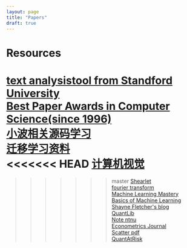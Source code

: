 ```yaml
---
layout: page
title: "Papers"
draft: true
---
```



Resources
=========

[text analysistool from Standford University](http://www.etcml.com/)<br/>
[Best Paper Awards in Computer Science(since 1996)](http://jeffhuang.com/best_paper_awards.html)<br/>
[小波相关源码学习](http://www.csee.wvu.edu/~xinl/source.html)<br/>
[迁移学习资料](http://www.cse.ust.hk/TL/)<br/>
<<<<<<< HEAD
[计算机视觉](http://www.cvchina.info/)<br/>
=======
>>>>>>> master
[Shearlet](http://www.shearlab.org)<br/>
[fourier transform](http://see.stanford.edu/see/courseInfo.aspx?coll=84d174c2-d74f-493d-92ae-c3f45c0ee091)<br/>
[Machine Learning Mastery](http://machinelearningmastery.com/bootstrapping-machine-learning-book-review)<br/>
[Basics of Machine Learning](http://homepages.inf.ed.ac.uk/vlavrenk/iaml.html)<br/>
[Shayne Fletcher's blog](http://shayne-fletcher.blogspot.com/)<br/>
[QuantLib](http://quantlib.org/docs.shtml#qlws13)<br/>
[Note ntnu](http://www.csie.ntnu.edu.tw/~u91029/index.html)<br/>
[Econometrics Journal](http://www.feweb.vu.nl/econometriclinks/software.html)<br/>
[Scatter pdf](http://www.itsoc.org/resources/media/isit-2013-istanbul/MallatISIT2013.pdf)<br/>
[QuantAtRisk](http://www.quantatrisk.com/)<br/>


